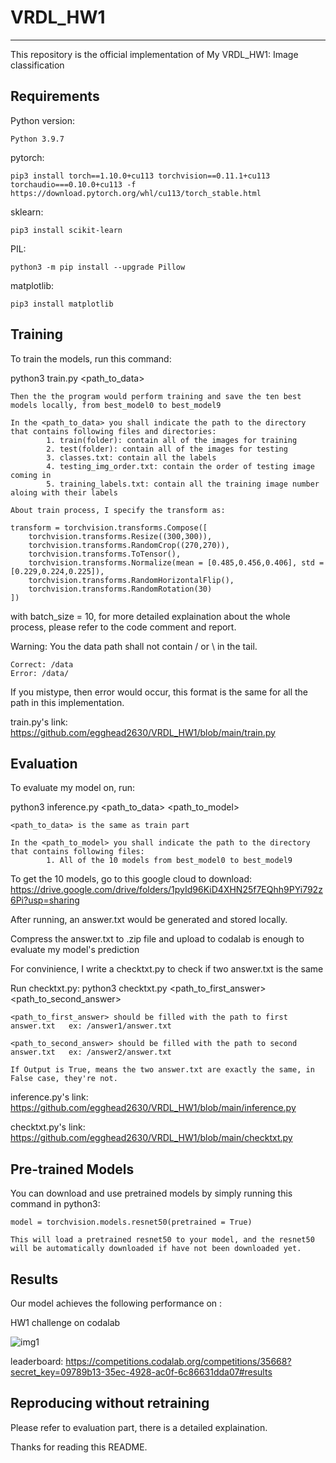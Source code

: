 # VRDL_HW1
-------------------------------------------------------------------------
This repository is the official implementation of My VRDL_HW1: Image classification


Requirements
-------------------------------------------------------------------------
Python version:
	
	Python 3.9.7

pytorch:
	
	pip3 install torch==1.10.0+cu113 torchvision==0.11.1+cu113 torchaudio===0.10.0+cu113 -f https://download.pytorch.org/whl/cu113/torch_stable.html

sklearn:
	
	pip3 install scikit-learn

PIL:
	
	python3 -m pip install --upgrade Pillow

matplotlib:
	
	pip3 install matplotlib








Training
-------------------------------------------------------------------------
To train the models, run this command:

python3 train.py <path_to_data> 

    Then the the program would perform training and save the ten best models locally, from best_model0 to best_model9
    
    In the <path_to_data> you shall indicate the path to the directory that contains following files and directories:
            1. train(folder): contain all of the images for training
            2. test(folder): contain all of the images for testing
            3. classes.txt: contain all the labels
            4. testing_img_order.txt: contain the order of testing image coming in
            5. training_labels.txt: contain all the training image number aloing with their labels
    
    About train process, I specify the transform as:

	transform = torchvision.transforms.Compose([
		torchvision.transforms.Resize((300,300)),
		torchvision.transforms.RandomCrop((270,270)),	
		torchvision.transforms.ToTensor(),
		torchvision.transforms.Normalize(mean = [0.485,0.456,0.406], std = [0.229,0.224,0.225]),
		torchvision.transforms.RandomHorizontalFlip(),
		torchvision.transforms.RandomRotation(30)
	])
  with batch_size = 10, for more detailed explaination about the whole process, please refer to the code comment and report.
 
 Warning: You the data path shall not contain / or \ in the tail.

 	Correct: /data
 	Error: /data/
 
 If you mistype, then error would occur, this format is the same for all the path in this implementation.
  
 
train.py's link: https://github.com/egghead2630/VRDL_HW1/blob/main/train.py






Evaluation
-------------------------------------------------------------------------
To evaluate my model on, run:

python3 inference.py <path_to_data> <path_to_model>
    
    <path_to_data> is the same as train part
    
    In the <path_to_model> you shall indicate the path to the directory that contains following files:
            1. All of the 10 models from best_model0 to best_model9
    
To get the 10 models, go to this google cloud to download: https://drive.google.com/drive/folders/1pyId96KiD4XHN25f7EQhh9PYi792z6Pi?usp=sharing

After running, an answer.txt would be generated and stored locally.
    
Compress the answer.txt to .zip file and upload to codalab is enough to evaluate my model's prediction
    
For convinience, I write a checktxt.py to check if two answer.txt is the same
    
Run checktxt.py: python3 checktxt.py <path_to_first_answer> <path_to_second_answer>
    
    <path_to_first_answer> should be filled with the path to first answer.txt   ex: /answer1/answer.txt
    
    <path_to_second_answer> should be filled with the path to second answer.txt   ex: /answer2/answer.txt
    
    If Output is True, means the two answer.txt are exactly the same, in False case, they're not.

inference.py's link: https://github.com/egghead2630/VRDL_HW1/blob/main/inference.py

checktxt.py's link: https://github.com/egghead2630/VRDL_HW1/blob/main/checktxt.py




Pre-trained Models
-------------------------------------------------------------------------
You can download and use pretrained models by simply running this command in python3:
    
    model = torchvision.models.resnet50(pretrained = True)
    
    This will load a pretrained resnet50 to your model, and the resnet50 will be automatically downloaded if have not been downloaded yet.
    
    



Results
-------------------------------------------------------------------------
Our model achieves the following performance on :

HW1 challenge on codalab	

![img1](https://github.com/egghead2630/VRDL_HW1/blob/main/results/result.png)



leaderboard:
https://competitions.codalab.org/competitions/35668?secret_key=09789b13-35ec-4928-ac0f-6c86631dda07#results


Reproducing without retraining
-------------------------------------------------------------------------
Please refer to evaluation part, there is a detailed explaination.





Thanks for reading this README.

